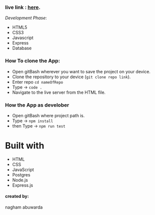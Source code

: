 
### live link : [here](https://reddit-sooosilly.herokuapp.com/).
_Development Phase_:
- HTML5 
- CSS3 
- Javascript 
- Express
- Database

### How To clone the App:

- Open gitBash wherever you want to save the project on your device.
- Clone the repository to your device (`git clone repo link`).
- Enter repo `cd nameOfRepo`
- Type -> `code .`
- Navigate to the live server from the HTML file.

### How the App as develober

- Open gitBash where project path is.
- Type -> `npm install`
- then Type -> `npm run test`


# **Built with** 

- HTML
- CSS
- JavaScript
- Postgres
- Node.js
- Express.js

#### created by:
nagham abuwarda